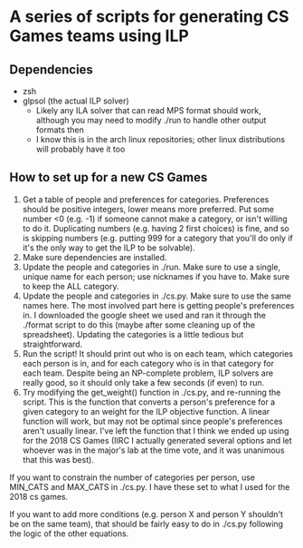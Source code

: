 # A series of scripts for generating CS Games teams using ILP

## Dependencies

- zsh
- glpsol (the actual ILP solver)
  - Likely any ILA solver that can read MPS format should work, although you
    may need to modify ./run to handle other output formats then
  - I know this is in the arch linux repositories; other linux distributions
    will probably have it too

## How to set up for a new CS Games

1. Get a table of people and preferences for categories. Preferences should be
   positive integers, lower means more preferred. Put some number <0 (e.g. -1)
   if someone cannot make a category, or isn't willing to do it. Duplicating
   numbers (e.g. having 2 first choices) is fine, and so is skipping numbers (e.g.
   putting 999 for a category that you'll do only if it's the only way to get the
   ILP to be solvable).
2. Make sure dependencies are installed.
3. Update the people and categories in ./run. Make sure to use a single, unique
   name for each person; use nicknames if you have to. Make sure to keep the
   ALL category.
4. Update the people and categories in ./cs.py. Make sure to use the same
   names here. The most involved part here is getting people's preferences in.
   I downloaded the google sheet we used and ran it through the ./format script
   to do this (maybe after some cleaning up of the spreadsheet). Updating the
   categories is a little tedious but straightforward.
5. Run the script! It should print out who is on each team, which categories
   each person is in, and for each category who is in that category for each
   team. Despite being an NP-complete problem, ILP solvers are really good, so
   it should only take a few seconds (if even) to run.
6. Try modifying the get_weight() function in ./cs.py, and re-running the
   script. This is the function that converts a person's preference for a given
   category to an weight for the ILP objective function. A linear function will
   work, but may not be optimal since people's preferences aren't usually
   linear. I've left the function that I think we ended up using for the 2018
   CS Games (IIRC I actually generated several options and let whoever was
   in the major's lab at the time vote, and it was unanimous that this was
   best).

If you want to constrain the number of categories per person, use MIN_CATS and
MAX_CATS in ./cs.py. I have these set to what I used for the 2018 cs games.

If you want to add more conditions (e.g. person X and person Y shouldn't be on
the same team), that should be fairly easy to do in ./cs.py following the
logic of the other equations.
